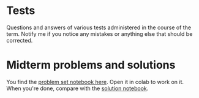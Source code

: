 

# Tests

Questions and answers of various tests administered in the course of
the term. Notify me if you notice any mistakes or anything else that
should be corrected.


# Midterm problems and solutions

You find the [problem set notebook here](https://github.com/birkenkrahe/notebooksf21/blob/main/Midterm_problems.ipynb). Open it in colab to work on
it. When you're done, compare with the [solution notebook](https://github.com/birkenkrahe/dsc101/blob/main/tests/Midterm_solution.ipynb).


